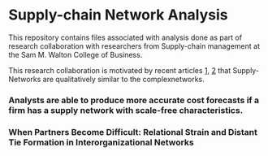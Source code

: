 # Supply-chain Network Analysis

This repository contains files associated with analysis done as part of research collaboration with researchers from Supply-chain management 
at the Sam M. Walton College of Business. 

This research collaboration is motivated by recent articles [1](https://www.emeraldinsight.com/doi/full/10.1108/01443571311307343),
[2](https://www.tandfonline.com/doi/abs/10.1080/00207540500142274) that Supply-Networks are qualitatively similar to the complexnetworks.

### Analysts are able to produce more accurate cost forecasts if a firm has a supply network with scale-free characteristics.

### When Partners Become Difficult: Relational Strain and Distant Tie Formation in Interorganizational Networks
